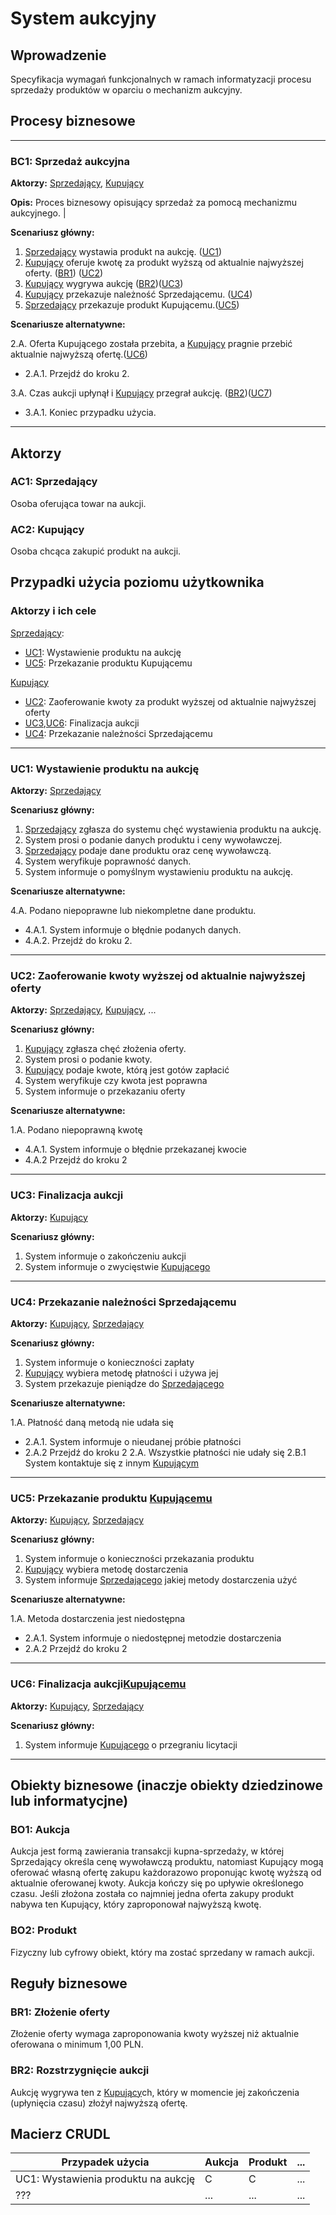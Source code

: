 # System aukcyjny

## Wprowadzenie

Specyfikacja wymagań funkcjonalnych w ramach informatyzacji procesu sprzedaży produktów w oparciu o mechanizm aukcyjny. 

## Procesy biznesowe

---
<a id="bc1"></a>
### BC1: Sprzedaż aukcyjna 

**Aktorzy:** [Sprzedający](#ac1), [Kupujący](#ac2)

**Opis:** Proces biznesowy opisujący sprzedaż za pomocą mechanizmu aukcyjnego. |

**Scenariusz główny:**
1. [Sprzedający](#ac1) wystawia produkt na aukcję. ([UC1](#uc1))
2. [Kupujący](#ac2) oferuje kwotę za produkt wyższą od aktualnie najwyższej oferty. ([BR1](#br1)) ([UC2](#uc2))
3. [Kupujący](#ac2) wygrywa aukcję ([BR2](#br2))([UC3](#uc3))
4. [Kupujący](#ac2) przekazuje należność Sprzedającemu. ([UC4](#uc4))
5. [Sprzedający](#ac1) przekazuje produkt Kupującemu.([UC5](#uc5))

**Scenariusze alternatywne:** 

2.A. Oferta Kupującego została przebita, a [Kupujący](#ac2) pragnie przebić aktualnie najwyższą ofertę.([UC6](#uc6))
* 2.A.1. Przejdź do kroku 2.

3.A. Czas aukcji upłynął i [Kupujący](#ac2) przegrał aukcję. ([BR2](#br2))([UC7](#uc7))
* 3.A.1. Koniec przypadku użycia.

---

## Aktorzy

<a id="ac1"></a>
### AC1: Sprzedający

Osoba oferująca towar na aukcji.

<a id="ac2"></a>
### AC2: Kupujący

Osoba chcąca zakupić produkt na aukcji.


## Przypadki użycia poziomu użytkownika

### Aktorzy i ich cele

[Sprzedający](#ac1):
* [UC1](#uc1): Wystawienie produktu na aukcję
* [UC5](#uc5): Przekazanie produktu Kupującemu


[Kupujący](#ac2)
* [UC2](#uc2): Zaoferowanie kwoty za produkt wyższej od aktualnie najwyższej oferty
* [UC3](#uc3),[UC6]([#uc6]): Finalizacja aukcji
* [UC4](#uc4): Przekazanie należności Sprzedającemu

---
<a id="uc1"></a>
### UC1: Wystawienie produktu na aukcję

**Aktorzy:** [Sprzedający](#ac1)

**Scenariusz główny:**
1. [Sprzedający](#ac1) zgłasza do systemu chęć wystawienia produktu na aukcję.
2. System prosi o podanie danych produktu i ceny wywoławczej.
3. [Sprzedający](#ac1) podaje dane produktu oraz cenę wywoławczą.
4. System weryfikuje poprawność danych.
5. System informuje o pomyślnym wystawieniu produktu na aukcję.

**Scenariusze alternatywne:** 

4.A. Podano niepoprawne lub niekompletne dane produktu.
* 4.A.1. System informuje o błędnie podanych danych.
* 4.A.2. Przejdź do kroku 2.

---

<a id="uc2"></a>
### UC2: Zaoferowanie kwoty wyższej od aktualnie najwyższej oferty

**Aktorzy:** [Sprzedający](#ac1), [Kupujący](#ac2), ...

**Scenariusz główny:**
1. [Kupujący](#ac2) zgłasza chęć złożenia oferty.
2. System prosi o podanie kwoty.
3. [Kupujący](#ac2) podaje kwote, którą jest gotów zapłacić
4. System weryfikuje czy kwota jest poprawna
5. System informuje o przekazaniu oferty

**Scenariusze alternatywne:** 

1.A. Podano niepoprawną kwotę
* 4.A.1. System informuje o błędnie przekazanej kwocie
* 4.A.2 Przejdź do kroku 2

---

<a id="uc3"></a>
### UC3: Finalizacja aukcji

**Aktorzy:**  [Kupujący](#ac2)

**Scenariusz główny:**
1. System informuje o zakończeniu aukcji
2. System informuje o zwycięstwie [Kupującego](#ac2)

---


<a id="uc4"></a>
### UC4: Przekazanie należności Sprzedającemu

**Aktorzy:**  [Kupujący](#ac2), [Sprzedający](#ac1)

**Scenariusz główny:**
1. System informuje o konieczności zapłaty
2. [Kupujący](#ac2) wybiera metodę płatności i używa jej
3. System przekazuje pieniądze do [Sprzedającego](#ac1)

**Scenariusze alternatywne:** 

1.A. Płatność daną metodą nie udała się
* 2.A.1. System informuje o nieudanej próbie płatności
* 2.A.2 Przejdź do kroku 2
2.A. Wszystkie płatności nie udały się
    2.B.1 System kontaktuje się z innym [Kupującym](#ac2)


---
<a id="uc5"></a>
### UC5: Przekazanie produktu [Kupującemu](#ac2)

**Aktorzy:**  [Kupujący](#ac2), [Sprzedający](#ac1)

**Scenariusz główny:**
1. System informuje o konieczności przekazania produktu
2. [Kupujący](#ac2) wybiera metodę dostarczenia
3. System informuje [Sprzedającego](#ac1) jakiej metody dostarczenia użyć

**Scenariusze alternatywne:** 

1.A. Metoda dostarczenia jest niedostępna
* 2.A.1. System informuje o niedostępnej metodzie dostarczenia
* 2.A.2 Przejdź do kroku 2

---
<a id="uc6"></a>
### UC6: Finalizacja aukcji[Kupującemu](#ac2)

**Aktorzy:**  [Kupujący](#ac2), [Sprzedający](#ac1)

**Scenariusz główny:**
1. System informuje [Kupującego](#ac2) o przegraniu licytacji

---
## Obiekty biznesowe (inaczje obiekty dziedzinowe lub informatycjne)

### BO1: Aukcja

Aukcja jest formą zawierania transakcji kupna-sprzedaży, w której Sprzedający określa cenę wywoławczą produktu, natomiast Kupujący mogą oferować własną ofertę zakupu każdorazowo proponując kwotę wyższą od aktualnie oferowanej kwoty. Aukcja kończy się po upływie określonego czasu. Jeśli złożona została co najmniej jedna oferta zakupy produkt nabywa ten Kupujący, który zaproponował najwyższą kwotę. 

### BO2: Produkt

Fizyczny lub cyfrowy obiekt, który ma zostać sprzedany w ramach aukcji.

## Reguły biznesowe

<a id="br1"></a>
### BR1: Złożenie oferty

Złożenie oferty wymaga zaproponowania kwoty wyższej niż aktualnie oferowana o minimum 1,00 PLN.


<a id="br2"></a>
### BR2: Rozstrzygnięcie aukcji

Aukcję wygrywa ten z [Kupujący](#ac2)ch, który w momencie jej zakończenia (upłynięcia czasu) złożył najwyższą ofertę.

## Macierz CRUDL


| Przypadek użycia                                  | Aukcja | Produkt | ... |
| ------------------------------------------------- | ------ | ------- | --- |
| UC1: Wystawienia produktu na aukcję               |    C   |    C    | ... |
| ???                                               |  ...   |  ...    | ... |


